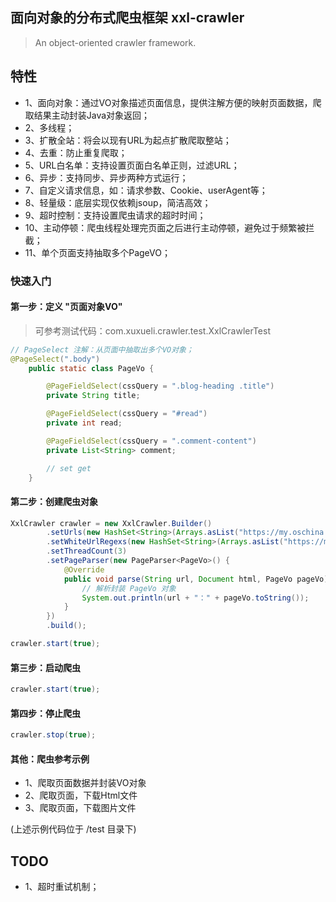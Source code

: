 ## 面向对象的分布式爬虫框架 xxl-crawler

>An object-oriented crawler framework.

## 特性
- 1、面向对象：通过VO对象描述页面信息，提供注解方便的映射页面数据，爬取结果主动封装Java对象返回；
- 2、多线程；
- 3、扩散全站：将会以现有URL为起点扩散爬取整站；
- 4、去重：防止重复爬取；
- 5、URL白名单：支持设置页面白名单正则，过滤URL；
- 6、异步：支持同步、异步两种方式运行；
- 7、自定义请求信息，如：请求参数、Cookie、userAgent等；
- 8、轻量级：底层实现仅依赖jsoup，简洁高效；
- 9、超时控制：支持设置爬虫请求的超时时间；
- 10、主动停顿：爬虫线程处理完页面之后进行主动停顿，避免过于频繁被拦截；
- 11、单个页面支持抽取多个PageVO；

### 快速入门

#### 第一步：定义 "页面对象VO"
> 可参考测试代码：com.xuxueli.crawler.test.XxlCrawlerTest
```java
// PageSelect 注解：从页面中抽取出多个VO对象；
@PageSelect(".body")
    public static class PageVo {

        @PageFieldSelect(cssQuery = ".blog-heading .title")
        private String title;

        @PageFieldSelect(cssQuery = "#read")
        private int read;

        @PageFieldSelect(cssQuery = ".comment-content")
        private List<String> comment;

        // set get
    }
```

#### 第二步：创建爬虫对象
```java
XxlCrawler crawler = new XxlCrawler.Builder()
        .setUrls(new HashSet<String>(Arrays.asList("https://my.oschina.net/xuxueli/blog")))
        .setWhiteUrlRegexs(new HashSet<String>(Arrays.asList("https://my\\.oschina\\.net/xuxueli/blog/\\d+")))
        .setThreadCount(3)
        .setPageParser(new PageParser<PageVo>() {
            @Override
            public void parse(String url, Document html, PageVo pageVo) {
                // 解析封装 PageVo 对象
                System.out.println(url + "：" + pageVo.toString());
            }
        })
        .build();

crawler.start(true);
```

#### 第三步：启动爬虫
```java
crawler.start(true);
```


#### 第四步：停止爬虫
```java
crawler.stop(true);
```

#### 其他：爬虫参考示例
- 1、爬取页面数据并封装VO对象
- 2、爬取页面，下载Html文件
- 3、爬取页面，下载图片文件

(上述示例代码位于 /test 目录下)


## TODO
- 1、超时重试机制；



